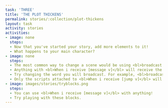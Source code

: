 ```yaml
---
task: 'THREE'
title: 'THE PLOT THICKENS'
permalink: stories/:collection/plot-thickens
layout: task
activity: stories
activities:
- image: none
  steps:
  - Now that you've started your story, add more elements to it!
  - What happens to your main character?
- image: none
  steps:
  - The most common way to change a scene would be using <bl>broadcast [message v]</bl> block.
  - Anything with <bl>When i receive [message v]</bl> will receive the signal and any block attached to it runs.
  - Try changing the word you will broadcast. For example, <bl>broadcast [jump v]</bl> block.
  - Only the scripts attached to <bl>When i receive [jump v]</bl> will be triggered.
- image: images/stories/tryblocks.png
  steps:
  - You can use <bl>When i receive [message v]</bl> with anything!
  - Try playing with these blocks.
---
```


